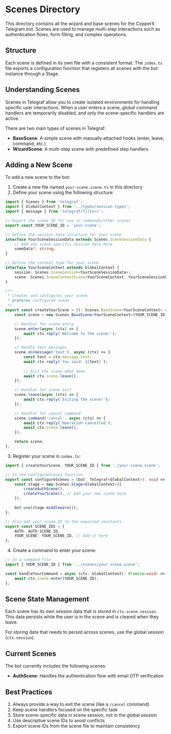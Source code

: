 # Scenes Directory

This directory contains all the wizard and base scenes for the CopperX Telegram bot. Scenes are used to manage multi-step interactions such as authentication flows, form filling, and complex operations.

## Structure

Each scene is defined in its own file with a consistent format. The `index.ts` file exports a configuration function that registers all scenes with the bot instance through a Stage.

## Understanding Scenes

Scenes in Telegraf allow you to create isolated environments for handling specific user interactions. When a user enters a scene, global command handlers are temporarily disabled, and only the scene-specific handlers are active.

There are two main types of scenes in Telegraf:
- **BaseScene**: A simple scene with manually attached hooks (enter, leave, command, etc.)
- **WizardScene**: A multi-step scene with predefined step handlers

## Adding a New Scene

To add a new scene to the bot:

1. Create a new file named `your-scene.scene.ts` in this directory
2. Define your scene using the following structure:

```typescript
import { Scenes } from 'telegraf';
import { GlobalContext } from '../types/session.types';
import { message } from 'telegraf/filters';

// Export the scene ID for use in commands/other scenes
export const YOUR_SCENE_ID = 'your-scene';

// Define the session data structure for your scene
interface YourSceneSessionData extends Scenes.SceneSessionData {
    // Add any scene-specific session data here
    someData?: string;
}

// Define the context type for your scene
interface YourSceneContext extends GlobalContext {
    session: Scenes.SceneSession<YourSceneSessionData>;
    scene: Scenes.SceneContextScene<YourSceneContext, YourSceneSessionData>;
}

/**
 * Creates and configures your scene
 * @returns Configured scene
 */
export const createYourScene = (): Scenes.BaseScene<YourSceneContext> => {
    const scene = new Scenes.BaseScene<YourSceneContext>(YOUR_SCENE_ID);

    // Handler for scene entry
    scene.enter(async (ctx) => {
        await ctx.reply('Welcome to the scene!');
    });

    // Handle text messages
    scene.on(message('text'), async (ctx) => {
        const text = ctx.message.text;
        await ctx.reply(`You said: ${text}`);
        
        // Exit the scene when done
        await ctx.scene.leave();
    });

    // Handler for scene exit
    scene.leave(async (ctx) => {
        await ctx.reply('Exiting the scene!');
    });

    // Handler for cancel command
    scene.command('cancel', async (ctx) => {
        await ctx.reply('Operation cancelled');
        await ctx.scene.leave();
    });

    return scene;
};
```

3. Register your scene in `index.ts`:

```typescript
import { createYourScene, YOUR_SCENE_ID } from './your-scene.scene';

// In the configureScenes function
export const configureScenes = (bot: Telegraf<GlobalContext>): void => {
    const stage = new Scenes.Stage<GlobalContext>([
        createAuthScene(),
        createYourScene(), // Add your new scene here
    ]);

    bot.use(stage.middleware());
};

// Also add your scene ID to the exported constants
export const SCENE_IDS = {
    AUTH: AUTH_SCENE_ID,
    YOUR_SCENE: YOUR_SCENE_ID, // Add it here
};
```

4. Create a command to enter your scene:

```typescript
// In a command file
import { YOUR_SCENE_ID } from '../scenes/your-scene.scene';

const handleYourCommand = async (ctx: GlobalContext): Promise<void> => {
    await ctx.scene.enter(YOUR_SCENE_ID);
};
```

## Scene State Management

Each scene has its own session data that is stored in `ctx.scene.session`. This data persists while the user is in the scene and is cleared when they leave.

For storing data that needs to persist across scenes, use the global session (`ctx.session`).

## Current Scenes

The bot currently includes the following scenes:

- **AuthScene**: Handles the authentication flow with email OTP verification

## Best Practices

1. Always provide a way to exit the scene (like a `/cancel` command)
2. Keep scene handlers focused on the specific task
3. Store scene-specific data in scene.session, not in the global session
4. Use descriptive scene IDs to avoid conflicts
5. Export scene IDs from the scene file to maintain consistency